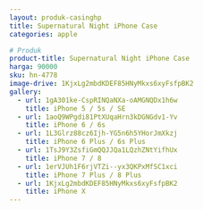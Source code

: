 ```yaml
---
layout: produk-casinghp
title: Supernatural Night iPhone Case
categories: apple

# Produk
product-title: Supernatural Night iPhone Case
harga: 90000
sku: hn-4778
image-drive: 1KjxLg2mbdKDEF85HNyMkxs6xyFsfpBK2
gallery:
  - url: 1gA301ke-CspRINQaNXa-oAMGNQDx1h6w
    title: iPhone 5 / 5s / SE
  - url: 1aoQ9WPgdi81PtXUqaHrn3kDGNGdv1-Yv
    title: iPhone 6 / 6s
  - url: 1L3Glrz88cz6Ijh-YG5n6h5YHorJmXkzj
    title: iPhone 6 Plus / 6s Plus
  - url: 1TsJ9Y3ZsfiGmQQJJQa1LQzhZNtYifhUx
    title: iPhone 7 / 8
  - url: 1erVJUh1F6rjVTZi--yx3QKPxMfSC1xci
    title: iPhone 7 Plus / 8 Plus
  - url: 1KjxLg2mbdKDEF85HNyMkxs6xyFsfpBK2
    title: iPhone X
---
```

